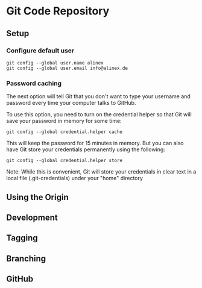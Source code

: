 Git Code Repository
=================================================

Setup
-------------------------------------------------

### Configure default user

	git config --global user.name alinex
	git config --global user.email info@alinex.de

### Password caching

The next option will tell Git that you don't want to type your username and 
password every time your computer talks to GitHub.

To use this option, you need to turn on the credential helper so that Git will 
save your password in memory for some time:

	git config --global credential.helper cache

This will keep the password for 15 minutes in memory.
But you can also have Git store your credentials permanently using the following:

	git config --global credential.helper store

Note: While this is convenient, Git will store your credentials in clear text 
in a local file (.git-credentials) under your "home" directory


Using the Origin
-------------------------------------------------

Development
-------------------------------------------------

Tagging
-------------------------------------------------

Branching
-------------------------------------------------

GitHub
-------------------------------------------------

